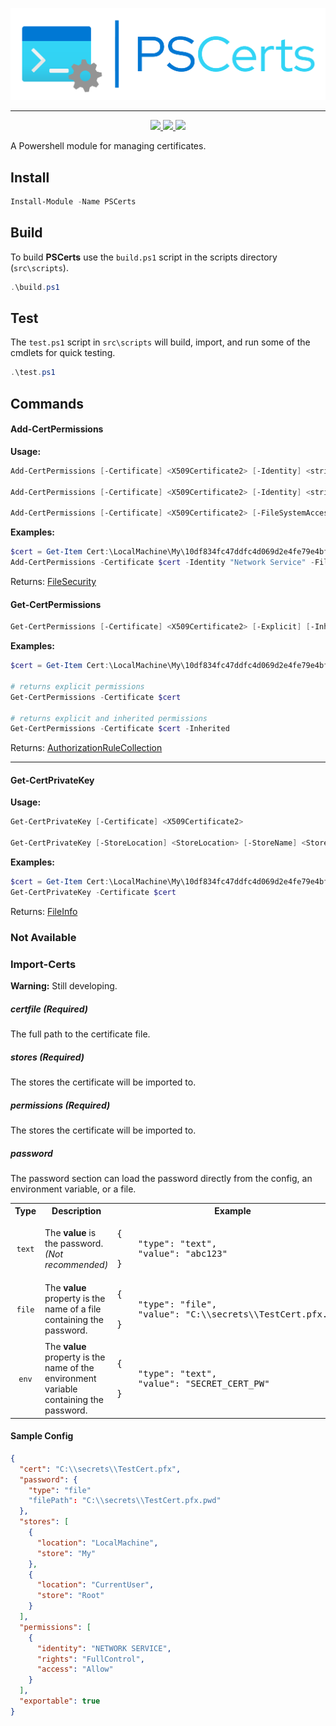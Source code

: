 ﻿<p align="center">
  <img src="images/PSCerts_header_color.png" />
</p>

<hr>

<p align="center">
  <a href="https://www.powershellgallery.com/packages/PSCerts">
    <img src="https://img.shields.io/powershellgallery/p/PSCerts?color=blueviolet&label=PSCerts&logo=powershell&style=for-the-badge"/>
  </a>
  <a href="https://www.powershellgallery.com/packages/PSCerts">
    <img src="https://img.shields.io/powershellgallery/v/PSCerts?color=blue&logo=nuget&style=for-the-badge"/>
  </a>
  <a href="https://www.powershellgallery.com/api/v2/package/PSCerts/0.0.3">
    <img src="https://img.shields.io/powershellgallery/dt/PSCerts?style=for-the-badge&color=blue"/>
  </a>
</p>

A Powershell module for managing certificates.

## Install

```powershell
Install-Module -Name PSCerts
```

## Build

To build **PSCerts** use the `build.ps1` script in the scripts directory (`src\scripts`).

```powershell
.\build.ps1
```

## Test

The `test.ps1` script in `src\scripts` will build, import, and run some of the cmdlets for quick testing.

```powershell
.\test.ps1
```

## Commands

#### Add-CertPermissions

**Usage:**

```powershell
Add-CertPermissions [-Certificate] <X509Certificate2> [-Identity] <string> [-FileSystemRights] <FileSystemRights> [-AccessType] <AccessControlType>

Add-CertPermissions [-Certificate] <X509Certificate2> [-Identity] <string> [-FileSystemRights] <FileSystemRights> [-Deny]

Add-CertPermissions [-Certificate] <X509Certificate2> [-FileSystemAccessRule] <FileSystemAccessRule>
```

**Examples:**

```powershell
$cert = Get-Item Cert:\LocalMachine\My\10df834fc47ddfc4d069d2e4fe79e4bf1d6d4dae
Add-CertPermissions -Certificate $cert -Identity "Network Service" -FileSystemRights FullControl -AccessType Allow
```

Returns: [FileSecurity](https://learn.microsoft.com/en-us/dotnet/api/system.security.accesscontrol.filesecurity?view=net-7.0)

#### Get-CertPermissions

```powershell
Get-CertPermissions [-Certificate] <X509Certificate2> [-Explicit] [-Inherited]
```

**Examples:**

```powershell
$cert = Get-Item Cert:\LocalMachine\My\10df834fc47ddfc4d069d2e4fe79e4bf1d6d4dae

# returns explicit permissions
Get-CertPermissions -Certificate $cert

# returns explicit and inherited permissions
Get-CertPermissions -Certificate $cert -Inherited
```

Returns: [AuthorizationRuleCollection](https://learn.microsoft.com/en-us/dotnet/api/system.security.accesscontrol.authorizationrulecollection?view=net-7.0)

---

#### Get-CertPrivateKey

**Usage:**

```powershell
Get-CertPrivateKey [-Certificate] <X509Certificate2>

Get-CertPrivateKey [-StoreLocation] <StoreLocation> [-StoreName] <StoreName> [-Key] <string> [-FindType] <X509FindType>
```

**Examples:**

```powershell
$cert = Get-Item Cert:\LocalMachine\My\10df834fc47ddfc4d069d2e4fe79e4bf1d6d4dae
Get-CertPrivateKey -Certificate $cert
```

Returns: [FileInfo](https://learn.microsoft.com/en-us/dotnet/api/system.io.fileinfo?view=net-7.0)

### Not Available

### Import-Certs

**Warning:** Still developing.

##### certfile (Required)

The full path to the certificate file.

##### stores (Required)

The stores the certificate will be imported to.

##### permissions (Required)

The stores the certificate will be imported to.

##### password

The password section can load the password directly from the config, an environment variable, or a file.

<table>
  <tr>
    <th>Type</th>
    <th>Description</th>
    <th>Example</th>
  </tr>
  <tr>
    <td align="center"><code>text</code></td>
    <td>
      The <strong>value</strong> is the password. <i>(Not recommended)</i>
    </td>
    <td>
      <pre>{
    "type": "text",
    "value": "abc123"
}</pre>
    </td>
  </tr>
  <tr>
    <td align="center"><code>file</code></td>
    <td>
      The <strong>value</strong> property is the name of a file containing the password.
    </td>
    <td>
      <pre>{
    "type": "file",
    "value": "C:\\secrets\\TestCert.pfx.pwd"
}</pre>
    </td>
  </tr>
  <tr>
    <td align="center"><code>env</code></td>
    <td>
      The <strong>value</strong> property is the name of the environment variable containing the password.</i>
    </td>
    <td>
      <pre>{
    "type": "text",
    "value": "SECRET_CERT_PW"
}</pre>
    </td>
  </tr>
</table>

#### Sample Config

```json
{
  "cert": "C:\\secrets\\TestCert.pfx",
  "password": {
    "type": "file"
    "filePath": "C:\\secrets\\TestCert.pfx.pwd"
  },
  "stores": [
    {
      "location": "LocalMachine",
      "store": "My"
    },
    {
      "location": "CurrentUser",
      "store": "Root"
    }
  ],
  "permissions": [
    {
      "identity": "NETWORK SERVICE",
      "rights": "FullControl",
      "access": "Allow"
    }
  ],
  "exportable": true
}
```